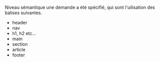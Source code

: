 
Niveau sémantique une demande a été spécifié, qui sont l'uilisation des balises suivantes.

* header
* nav
* h1, h2 etc...
* main
* section
* article
* footer

